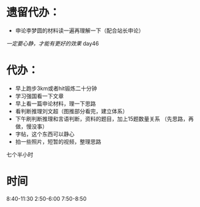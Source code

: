 # 遗留代办：
+ 申论李梦圆的材料读一遍再理解一下（配合站长申论）

*一定要心静，才能有更好的效果*
day46
# 代办：
+ 早上跑步3km或者hit锻炼二十分钟
+ 学习强国看一下文章          
+ 早上看一篇申论材料，理一下思路   
+ 看判断推理刘文超（图推部分看完，建立体系）
+ 下午刷判断推理和言语判断，资料的题目，加上15题数量关系  （先思路，再做，慢没事）
+ 字帖，这个东西可以静心  
+ 拍一些照片，短暂的视频，整理思路

七个半小时

# 时间
8:40-11:30
2:50-6:00
7:50-8:50